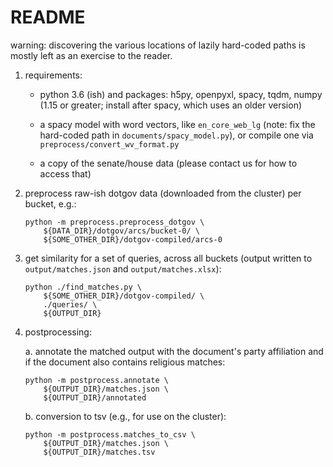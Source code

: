 # README

warning: discovering the various locations of lazily hard-coded paths is mostly
left as an exercise to the reader.

1. requirements:
    * python 3.6 (ish) and packages: h5py, openpyxl, spacy, tqdm,
        numpy (1.15 or greater; install after spacy, which uses an older
        version)

    * a spacy model with word vectors, like `en_core_web_lg`
        (note: fix the hard-coded path in `documents/spacy_model.py`),
        or compile one via `preprocess/convert_wv_format.py`

    * a copy of the senate/house data (please contact us for how to access
        that)

2. preprocess raw-ish dotgov data (downloaded from the cluster) per bucket,
   e.g.:
    ```
    python -m preprocess.preprocess_dotgov \
        ${DATA_DIR}/dotgov/arcs/bucket-0/ \
        ${SOME_OTHER_DIR}/dotgov-compiled/arcs-0
    ```

3. get similarity for a set of queries, across all buckets (output written to
    `output/matches.json` and `output/matches.xlsx`):
    ```
    python ./find_matches.py \
        ${SOME_OTHER_DIR}/dotgov-compiled/ \
        ./queries/ \
        ${OUTPUT_DIR}
    ```

4. postprocessing:

    a. annotate the matched output with the document's party affiliation and
       if the document also contains religious matches:
    ```
    python -m postprocess.annotate \
        ${OUTPUT_DIR}/matches.json \
        ${OUTPUT_DIR}/annotated
    ```

    b. conversion to tsv (e.g., for use on the cluster):
    ```
    python -m postprocess.matches_to_csv \
        ${OUTPUT_DIR}/matches.json \
        ${OUTPUT_DIR}/matches.tsv
    ```
